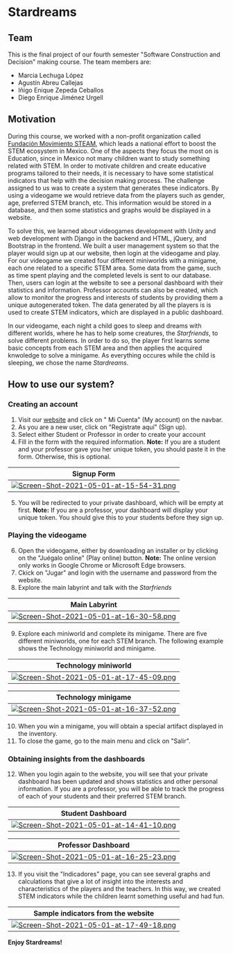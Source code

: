 # Stardreams

## Team

This is the final project of our fourth semester "Software Construction and Decision" making course. The team members are: 
- Marcia Lechuga López
- Agustín Abreu Callejas
- Iñigo Enique Zepeda Ceballos
- Diego Enrique Jiménez Urgell

## Motivation

During this course, we worked with a non-profit organization called [Fundación Movimiento STEAM](https://movimientosteam.org), which leads a national effort to boost the STEM ecosystem in Mexico. One of the aspects they focus the most on is Education, since in Mexico not many children want to study something related with STEM. In order to motivate children and create educative programs tailored to their needs, it is necessary to have some statistical indicators that help with the decision making process. The challenge assigned to us was to create a system that generates these indicators. By using a videogame we would retrieve data from the players such as gender, age, preferred STEM branch, etc. This information would be stored in a database, and then some statistics and graphs would be displayed in a website. 
 
To solve this, we learned about videogames development with Unity and web development with Django in the backend and HTML, jQuery, and Bootstrap in the frontend. We built a user management system so that the player would sign up at our website, then login at the videogame and play. For our videogame we created four different miniworlds with a minigame, each one related to a specific STEM area. Some data from the game, such as time spent playing and the completed levels is sent to our database. Then, users can login at the website to see a personal dashboard with their statistics and information. Professor accounts can also be created, which allow to monitor the progress and interests of students by providing them a unique autogenerated token. The data generated by all the players is is used to create STEM indicators, which are displayed in a public dashboard.

In our videogame, each night a child goes to sleep and dreams with different worlds, where he has to help some creatures, the *Starfriends*, to solve different problems. In order to do so, the player first learns some basic concepts from each STEM area and then applies the acquired knwoledge to solve a minigame. As everything occures while the child is sleeping, we chose the name *Stardreams*. 

## How to use our system? 

### Creating an account

1. Visit our [website](http://52.171.199.75:8000/) and click on " Mi Cuenta" (My account) on the navbar. 
2. As you are a new user, click on "Registrate aquí" (Sign up). 
3. Select either Student or Professor in order to create your account
4. Fill in the form with the required information. 
  **Note:** If you are a student and your professor gave you her unique token, you should paste it in the form. Otherwise, this is optional. 
  
| Signup Form |
|---|
| [![Screen-Shot-2021-05-01-at-15-54-31.png](https://i.postimg.cc/Rh4shCnh/Screen-Shot-2021-05-01-at-15-54-31.png)](https://postimg.cc/sQH90rmC)  |

5. You will be redirected to your private dashboard, which will be empty at first. 
  **Note:** If you are a professor, your dashboard will display your unique token. You should give this to your students before they sign up. 
  
### Playing the videogame
6. Open the videogame, either by downloading an installer or by clicking on the "Juégalo online" (Play online) button. **Note:** The online version only works in Google Chrome or Microsoft Edge browsers. 
7. Ckick on "Jugar" and login with the username and password from the website. 
8. Explore the main labyrint and talk with the *Starfriends*

| Main Labyrint |
|---|
|[![Screen-Shot-2021-05-01-at-16-30-58.png](https://i.postimg.cc/br0QGQjf/Screen-Shot-2021-05-01-at-16-30-58.png)](https://postimg.cc/PvxL9vxS)|

9. Explore each miniworld and complete its minigame. There are five different miniworlds, one for each STEM branch. The following example shows the Technology miniworld and minigame. 

| Technology miniworld | 
|---|
| [![Screen-Shot-2021-05-01-at-17-45-09.png](https://i.postimg.cc/nhmnqTPm/Screen-Shot-2021-05-01-at-17-45-09.png)](https://postimg.cc/BjqW05sZ) | 


| Technology minigame |
|---|
 | [![Screen-Shot-2021-05-01-at-16-37-52.png](https://i.postimg.cc/L4jk0MgQ/Screen-Shot-2021-05-01-at-16-37-52.png)](https://postimg.cc/bdN2sWT1)  |

10. When you win a minigame, you will obtain a special artifact displayed in the inventory. 
11. To close the game, go to the main menu and click on "Salir". 

### Obtaining insights from the dashboards
12. When you login again to the website, you will see that your private dashboard has been updated and shows statistics and other personal information. If you are a professor, you will be able to track the progress of each of your students and their preferred STEM branch. 

| Student Dashboard  | 
|---|
| [![Screen-Shot-2021-05-01-at-14-41-10.png](https://i.postimg.cc/BvNG4zzx/Screen-Shot-2021-05-01-at-14-41-10.png)](https://postimg.cc/v11Kv0bB)  |


 | Professor Dashboard  |
 |---|
 | [![Screen-Shot-2021-05-01-at-16-25-23.png](https://i.postimg.cc/BbBzBPG2/Screen-Shot-2021-05-01-at-16-25-23.png)](https://postimg.cc/vxDXQBTm)  |
 
13. If you visit the "Indicadores" page, you can see several graphs and calculations that give a lot of insight into the interests and characteristics of the players and the teachers. In this way, we created STEM indicators while the children learnt something useful and had fun. 

| Sample indicators from the website |
|---|
| [![Screen-Shot-2021-05-01-at-17-49-18.png](https://i.postimg.cc/qqnd2vmT/Screen-Shot-2021-05-01-at-17-49-18.png)](https://postimg.cc/hQSwBcWy) |

**Enjoy Stardreams!**
